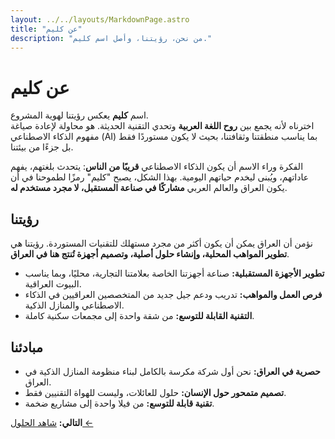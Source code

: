 ```yaml
---
layout: ../../layouts/MarkdownPage.astro
title: "عن كليم"
description: "من نحن، رؤيتنا، وأصل اسم كليم."
---
```


# عن كليم

اسم **كليم** يعكس رؤيتنا لهوية المشروع.  
اخترناه لأنه يجمع بين **روح اللغة العربية** وتحدي التقنية الحديثة. هو محاولة لإعادة صياغة مفهوم الذكاء الاصطناعي (AI) بما يناسب منطقتنا وثقافتنا، بحيث لا يكون مستوردًا فقط بل جزءًا من بيئتنا.

الفكرة وراء الاسم أن يكون الذكاء الاصطناعي **قريبًا من الناس**: يتحدث بلغتهم، يفهم عاداتهم، ويُبنى ليخدم حياتهم اليومية. بهذا الشكل، يصبح "كليم" رمزًا لطموحنا في أن يكون العراق والعالم العربي **مشاركًا في صناعة المستقبل، لا مجرد مستخدم له**.

## رؤيتنا
نؤمن أن العراق يمكن أن يكون أكثر من مجرد مستهلك للتقنيات المستوردة. رؤيتنا هي **تطوير المواهب المحلية، وإنشاء حلول أصلية، وتصميم أجهزة تُنتج هنا في العراق**.

- **تطوير الأجهزة المستقبلية:** صناعة أجهزتنا الخاصة بعلامتنا التجارية، محليًا، وبما يناسب البيوت العراقية.  
- **فرص العمل والمواهب:** تدريب ودعم جيل جديد من المتخصصين العراقيين في الذكاء الاصطناعي والمنازل الذكية.  
- **التقنية القابلة للتوسع:** من شقة واحدة إلى مجمعات سكنية كاملة.  


## مبادئنا
- **حصرية في العراق:** نحن أول شركة مكرسة بالكامل لبناء منظومة المنازل الذكية في العراق.  
- **تصميم متمحور حول الإنسان:** حلول للعائلات، وليست للهواة التقنيين فقط.  
- **تقنية قابلة للتوسع:** من فيلا واحدة إلى مشاريع ضخمة.  


**التالي:** [شاهد الحلول ←](/ar/solutions)
